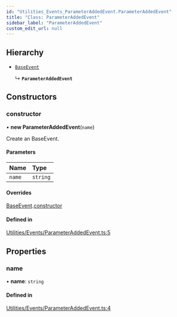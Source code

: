 ```yaml
---
id: "Utilities_Events_ParameterAddedEvent.ParameterAddedEvent"
title: "Class: ParameterAddedEvent"
sidebar_label: "ParameterAddedEvent"
custom_edit_url: null
---
```




## Hierarchy

- [`BaseEvent`](../Utilities_BaseEvent.BaseEvent)

  ↳ **`ParameterAddedEvent`**

## Constructors

### constructor

• **new ParameterAddedEvent**(`name`)

Create an BaseEvent.

#### Parameters

| Name | Type |
| :------ | :------ |
| `name` | `string` |

#### Overrides

[BaseEvent](../Utilities_BaseEvent.BaseEvent).[constructor](../Utilities_BaseEvent.BaseEvent#constructor)

#### Defined in

[Utilities/Events/ParameterAddedEvent.ts:5](https://github.com/ZeaInc/zea-engine/blob/ad29d1184/src/Utilities/Events/ParameterAddedEvent.ts#L5)

## Properties

### name

• **name**: `string`

#### Defined in

[Utilities/Events/ParameterAddedEvent.ts:4](https://github.com/ZeaInc/zea-engine/blob/ad29d1184/src/Utilities/Events/ParameterAddedEvent.ts#L4)

